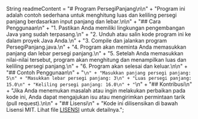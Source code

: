 String readmeContent = "# Program PersegiPanjang\n\n" +
                "Program ini adalah contoh sederhana untuk menghitung luas dan keliling persegi panjang berdasarkan input panjang dan lebar.\n\n" +
                "## Cara Penggunaan\n" +
                "1. Pastikan Anda memiliki lingkungan pengembangan Java yang sudah terpasang.\n" +
                "2. Unduh atau salin kode program ini ke dalam proyek Java Anda.\n" +
                "3. Compile dan jalankan program PersegiPanjang.java.\n" +
                "4. Program akan meminta Anda memasukkan panjang dan lebar persegi panjang.\n" +
                "5. Setelah Anda memasukkan nilai-nilai tersebut, program akan menghitung dan menampilkan luas dan keliling persegi panjang.\n" +
                "6. Program akan selesai dan keluar.\n\n" +
                "## Contoh Penggunaan\n" +
                "```\n" +
                "Masukkan panjang persegi panjang: 5\n" +
                "Masukkan lebar persegi panjang: 3\n" +
                "Luas persegi panjang: 15.0\n" +
                "Keliling persegi panjang: 16.0\n" +
                "```\n" +
                "## Kontribusi\n" +
                "Jika Anda menemukan masalah atau ingin melakukan perbaikan pada kode ini, Anda dapat mengajukan isu atau mengirimkan permintaan tarik (pull request).\n\n" +
                "## Lisensi\n" +
                "Kode ini dilisensikan di bawah Lisensi MIT. Lihat file [LISENSI](LISENSI) untuk detailnya.";

       

